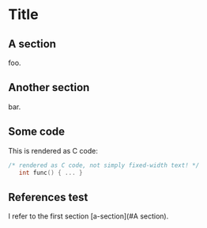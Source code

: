 # Title

## A section

foo.

## Another section

bar.

## Some code

This is rendered as C code:

```C
/* rendered as C code, not simply fixed-width text! */
   int func() { ... }
```

## References test

I refer to the first section [a-section](#A section).
